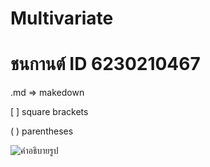 # Multivariate

# ชนกานต์ ID 6230210467

.md => makedown

[ ] square brackets

( ) parentheses

![คำอธิบายรูป]()

